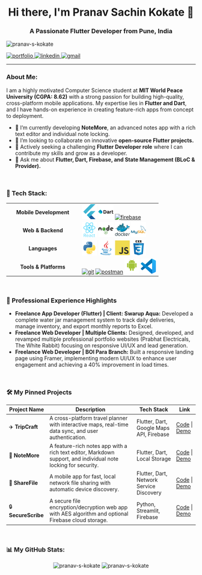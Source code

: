 <h1 align="center">Hi there, I'm Pranav Sachin Kokate 👋</h1>
<h3 align="center">A Passionate Flutter Developer from Pune, India</h3>

<p align="left"> <img src="https://komarev.com/ghpvc/?username=pranav-s-kokate&label=Profile%20views&color=0e75b6&style=flat" alt="pranav-s-kokate" /> </p>

<p align="left">
  <a href="[LINK_TO_YOUR_PORTFOLIO_WEBSITE]" target="_blank">
    <img src="https://img.shields.io/badge/Portfolio-000000?style=for-the-badge&logo=About.me&logoColor=white" alt="portfolio"/>
  </a>
  <a href="[LINK_TO_YOUR_LINKEDIN_PROFILE]" target="_blank">
    <img src="https://img.shields.io/badge/LinkedIn-0A66C2?style=for-the-badge&logo=linkedin&logoColor=white" alt="linkedin"/>
  </a>
  <a href="mailto:kokatep119@gmail.com">
    <img src="https://img.shields.io/badge/Gmail-D14836?style=for-the-badge&logo=gmail&logoColor=white" alt="gmail"/>
  </a>
</p>

---

### About Me:

I am a highly motivated Computer Science student at **MIT World Peace University (CGPA: 8.62)** with a strong passion for building high-quality, cross-platform mobile applications. My expertise lies in **Flutter and Dart**, and I have hands-on experience in creating feature-rich apps from concept to deployment.

- 🔭 I’m currently developing **NoteMore**, an advanced notes app with a rich text editor and individual note locking.
- 👯 I’m looking to collaborate on innovative **open-source Flutter projects.**
- 💼 Actively seeking a challenging **Flutter Developer role** where I can contribute my skills and grow as a developer.
- 💬 Ask me about **Flutter, Dart, Firebase, and State Management (BLoC & Provider).**

<br>

### 🚀 Tech Stack:

<table width="100%">
  <tr>
    <td align="center" width="180">
      <strong>Mobile Development</strong>
    </td>
    <td>
      <a href="https://flutter.dev" target="_blank" rel="noreferrer"><img src="https://raw.githubusercontent.com/devicons/devicon/master/icons/flutter/flutter-original.svg" alt="flutter" width="40" height="40"/></a>
      <a href="https://dart.dev" target="_blank" rel="noreferrer"><img src="https://raw.githubusercontent.com/devicons/devicon/master/icons/dart/dart-original-wordmark.svg" alt="dart" width="40" height="40"/></a>
      <a href="https://firebase.google.com/" target="_blank" rel="noreferrer"><img src="https://www.vectorlogo.zone/logos/firebase/firebase-icon.svg" alt="firebase" width="40" height="40"/></a>
    </td>
  </tr>
  <tr>
    <td align="center">
      <strong>Web & Backend</strong>
    </td>
    <td>
      <a href="https://reactjs.org/" target="_blank" rel="noreferrer"><img src="https://raw.githubusercontent.com/devicons/devicon/master/icons/react/react-original-wordmark.svg" alt="react" width="40" height="40"/></a>
      <a href="https://nodejs.org" target="_blank" rel="noreferrer"><img src="https://raw.githubusercontent.com/devicons/devicon/master/icons/nodejs/nodejs-original-wordmark.svg" alt="nodejs" width="40" height="40"/></a>
      <a href="https://www.docker.com/" target="_blank" rel="noreferrer"><img src="https://raw.githubusercontent.com/devicons/devicon/master/icons/docker/docker-original-wordmark.svg" alt="docker" width="40" height="40"/></a>
      <a href="https://www.mysql.com/" target="_blank" rel="noreferrer"><img src="https://raw.githubusercontent.com/devicons/devicon/master/icons/mysql/mysql-original-wordmark.svg" alt="mysql" width="40" height="40"/></a>
    </td>
  </tr>
  <tr>
    <td align="center">
      <strong>Languages</strong>
    </td>
    <td>
      <a href="https://www.python.org" target="_blank" rel="noreferrer"><img src="https://raw.githubusercontent.com/devicons/devicon/master/icons/python/python-original.svg" alt="python" width="40" height="40"/></a>
      <a href="https://www.java.com" target="_blank" rel="noreferrer"><img src="https://raw.githubusercontent.com/devicons/devicon/master/icons/java/java-original.svg" alt="java" width="40" height="40"/></a>
      <a href="https://developer.mozilla.org/en-US/docs/Web/JavaScript" target="_blank" rel="noreferrer"><img src="https://raw.githubusercontent.com/devicons/devicon/master/icons/javascript/javascript-original.svg" alt="javascript" width="40" height="40"/></a>
      <a href="https://www.w3schools.com/css/" target="_blank" rel="noreferrer"><img src="https://raw.githubusercontent.com/devicons/devicon/master/icons/css3/css3-original-wordmark.svg" alt="css3" width="40" height="40"/></a>
    </td>
  </tr>
    <tr>
    <td align="center">
      <strong>Tools & Platforms</strong>
    </td>
    <td>
      <a href="https://git-scm.com/" target="_blank" rel="noreferrer"><img src="https://www.vectorlogo.zone/logos/git-scm/git-scm-icon.svg" alt="git" width="40" height="40"/></a>
      <a href="https://postman.com" target="_blank" rel="noreferrer"><img src="https://www.vectorlogo.zone/logos/getpostman/getpostman-icon.svg" alt="postman" width="40" height="40"/></a>
      <a href="https://developer.android.com" target="_blank" rel="noreferrer"><img src="https://raw.githubusercontent.com/devicons/devicon/master/icons/android/android-original-wordmark.svg" alt="android" width="40" height="40"/></a>
      <a href="https://code.visualstudio.com/" target="_blank" rel="noreferrer"><img src="https://raw.githubusercontent.com/devicons/devicon/master/icons/vscode/vscode-original.svg" alt="vscode" width="40" height="40"/></a>
    </td>
  </tr>
</table>

<br>

### 💼 Professional Experience Highlights

- **Freelance App Developer (Flutter) | Client: Swarup Aqua:** Developed a complete water jar management system to track daily deliveries, manage inventory, and export monthly reports to Excel.
- **Freelance Web Developer | Multiple Clients:** Designed, developed, and revamped multiple professional portfolio websites (Prabhat Electricals, The White Rabbit) focusing on responsive UI/UX and lead generation.
- **Freelance Web Developer | BOI Para Branch:** Built a responsive landing page using Framer, implementing modern UI/UX to enhance user engagement and achieving a 40% improvement in load times.

<br>

### 🛠️ My Pinned Projects

| Project Name | Description | Tech Stack | Link |
|---|---|---|---|
| ✈️ **TripCraft** | A cross-platform travel planner with interactive maps, real-time data sync, and user authentication. | Flutter, Dart, Google Maps API, Firebase | [Code]('[LINK_TO_REPO]') \| [Demo]('[LINK_TO_DEMO]') |
| 📝 **NoteMore** | A feature-rich notes app with a rich text editor, Markdown support, and individual note locking for security. | Flutter, Dart, Local Storage | [Code]('[LINK_TO_REPO]') \| [Demo]('[LINK_TO_DEMO]') |
| 📁 **ShareFile** | A mobile app for fast, local network file sharing with automatic device discovery. | Flutter, Dart, Network Service Discovery | [Code]('[LINK_TO_REPO]') \| [Demo]('[LINK_TO_DEMO]') |
| 🔒 **SecureScribe** | A secure file encryption/decryption web app with AES algorithm and optional Firebase cloud storage. | Python, Streamlit, Firebase | [Code]('[LINK_TO_REPO]') \| [Demo]('[LINK_TO_DEMO]') |

<br>

### 📊 My GitHub Stats:

<p align="center">
  <img align="center" src="https://github-readme-stats.vercel.app/api?username=pranav-s-kokate&show_icons=true&locale=en&theme=tokyonight" alt="pranav-s-kokate" />
  <img align="center" src="https://github-readme-stats.vercel.app/api/top-langs?username=pranav-s-kokate&layout=compact&locale=en&theme=tokyonight" alt="pranav-s-kokate" />
</p>
